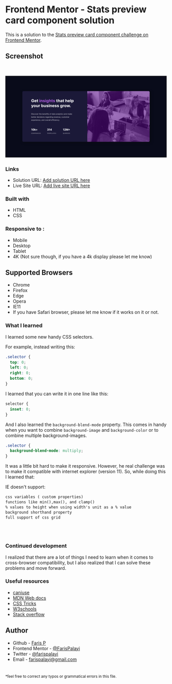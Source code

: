 # Frontend Mentor - Stats preview card component solution

This is a solution to the [Stats preview card component challenge on Frontend Mentor](https://www.frontendmentor.io/challenges/stats-preview-card-component-8JqbgoU62).

## Screenshot

<br>

![screenshot of the stats preview card component](./images/project-screenshot.png)

### Links

- Solution URL: [Add solution URL here](https://your-solution-url.com)
- Live Site URL: [Add live site URL here](https://your-live-site-url.com)

### Built with

- HTML
- CSS

### Responsive to :

- Mobile
- Desktop
- Tablet
- 4K (Not sure though, if you have a 4k display please let me know)

## Supported Browsers

- Chrome
- Firefox
- Edge
- Opera
- IE11
- If you have Safari browser, please let me know if it works on it or not.

### What I learned

I learned some new handy CSS selectors.

For example, instead writing this:

```css
.selector {
  top: 0;
  left: 0;
  right: 0;
  bottom: 0;
}
```

I learned that you can write it in one line like this:

```css
selector {
  inset: 0;
}
```

And I also learned the `background-blend-mode` property. This comes in handy when you want to combine `background-image` and `background-color` or to combine multiple background-images.

```css
.selector {
  background-blend-mode: multiply;
}
```

It was a little bit hard to make it responsive. However, he real challenge was to make it compatible with internet explorer (version 11). So, while doing this I learned that:

IE doesn't support:

```
css variables ( custom properties)
functions like min(),max(), and clamp()
% values to height when using width's unit as a % value
background shorthand property
full support of css grid
```

<br><br>

### Continued development

I realized that there are a lot of things I need to learn when it comes to cross-browser compatibility, but I also realized that I can solve these problems and move forward.

### Useful resources

- [caniuse](https://www.caniuse.com)
- [MDN Web docs](https://developer.mozilla.org/en-US/)
- [CSS Tricks](https://css-tricks.com/)
- [W3schools](w3schools.com/)
- [Stack overflow](<[w3schools.com/](https://stackoverflow.com/)>)

## Author

- Github - [Faris P](https://www.github.com/FarisPalayi)
- Frontend Mentor - [@FarisPalayi](https://www.frontendmentor.io/profile/FarisPalayi)
- Twitter - [@farispalayi](https://www.twitter.com/farispalayi)
- Email - [farispalayi@gmail.com](mailto:farispalayi@gmail.com)

<br>
<sub>*feel free to correct any typos or grammatical errors in this file.</sub>
